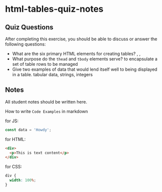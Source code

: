 # html-tables-quiz-notes

## Quiz Questions

After completing this exercise, you should be able to discuss or answer the following questions:

- What are the six primary HTML elements for creating tables?
  <tr>, <td>, <th>
- What purpose do the `thead` and `tbody` elements serve?
  to encapsulate a set of table rows to be managed
- Give two examples of data that would lend itself well to being displayed in a table.
  tabular data, strings, integers

## Notes

All student notes should be written here.

How to write `Code Examples` in markdown

for JS:

```javascript
const data = 'Howdy';
```

for HTML:

```html
<div>
  <p>This is text content</p>
</div>
```

for CSS:

```css
div {
  width: 100%;
}
```
